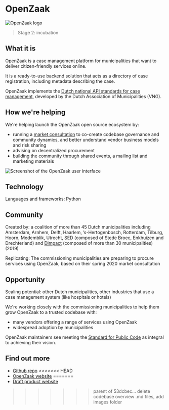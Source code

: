 # OpenZaak

![OpenZaak logo](../photos/openzaak-logo.svg)

> Stage 2: incubation

## What it is

OpenZaak is a case management platform for municipalities that want to deliver citizen-friendly services online.

It is a ready-to-use backend solution that acts as a directory of case registration, including metadata describing the case.

OpenZaak implements the [Dutch national API standards for case management](https://www.vngrealisatie.nl/producten/api-standaarden-zaakgericht-werken), developed by the Dutch Association of Municipalities (VNG).

## How we're helping

We're helping launch the OpenZaak open source ecosystem by:

* running a [market consultation](https://github.com/open-zaak/open-zaak-market-consultation/blob/develop/README.md) to co-create codebase governance and community dynamics, and better understand vendor business models and risk sharing
* advising on decentralized procurement
* building the community through shared events, a mailing list and marketing materials

![Screenshot of the OpenZaak user interface](../photos/openzaak-user-interface.png)

## Technology

Languages and frameworks: Python

## Community

Created by: a coalition of more than 45 Dutch municipalities including Amsterdam, Arnhem, Delft, Haarlem, ’s-Hertogenbosch, Rotterdam, Tilburg, Hoorn, Medemblik, Utrecht, SED (composed of Stede Broec, Enkhuizen and Drechterland) and [Dimpact](https://www.dimpact.nl/) (composed of more than 30 municipalities) (2019)

Replicating: The commissioning municipalities are preparing to procure services using OpenZaak, based on their spring 2020 market consultation

## Opportunity

Scaling potential: other Dutch municipalities, other industries that use a case management system (like hospitals or hotels)

We're working closely with the commissioning municipalities to help them grow OpenZaak to a trusted codebase with:

* many vendors offering a range of services using OpenZaak
* widespread adoption by municipalities

OpenZaak maintainers see meeting the [Standard for Public Code](https://standard.publiccode.net/) as integral to achieving their vision.

## Find out more

* [Github repo](https://github.com/open-zaak/open-zaak)
<<<<<<< HEAD
* [OpenZaak website](https://openzaak.org/)
=======
* [Draft product website](https://openzaak.publiccode.net/)
>>>>>>> parent of 53dcbec... delete codebase overview .md files, add images folder
